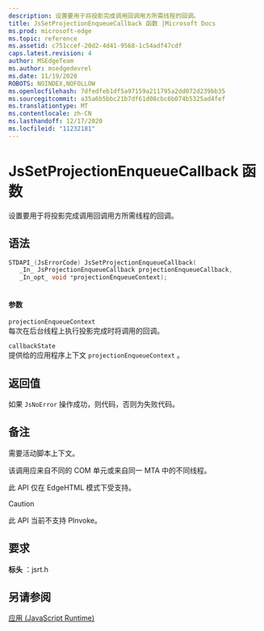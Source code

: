 ```yaml
---
description: 设置要用于将投影完成调用回调用方所需线程的回调。
title: JsSetProjectionEnqueueCallback 函数 |Microsoft Docs
ms.prod: microsoft-edge
ms.topic: reference
ms.assetid: c751ccef-20d2-4d41-9568-1c54adf47cdf
caps.latest.revision: 4
author: MSEdgeTeam
ms.author: msedgedevrel
ms.date: 11/19/2020
ROBOTS: NOINDEX,NOFOLLOW
ms.openlocfilehash: 7dfedfeb1df5a97159a211795a2dd072d239bb35
ms.sourcegitcommit: a35a6b5bbc21b7df61d08cbc6b074b5325ad4fef
ms.translationtype: MT
ms.contentlocale: zh-CN
ms.lasthandoff: 12/17/2020
ms.locfileid: "11232181"
---
```

# JsSetProjectionEnqueueCallback 函数

设置要用于将投影完成调用回调用方所需线程的回调。  
  
## 语法  
  
```cpp  
STDAPI_(JsErrorCode) JsSetProjectionEnqueueCallback(  
   _In_ JsProjectionEnqueueCallback projectionEnqueueCallback,  
   _In_opt_ void *projectionEnqueueContext);  
  
```  
  
#### 参数  
 `projectionEnqueueContext`  
 每次在后台线程上执行投影完成时将调用的回调。  
  
 `callbackState`  
 提供给的应用程序上下文 `projectionEnqueueContext` 。  
  
## 返回值  
 如果 `JsNoError` 操作成功，则代码，否则为失败代码。  
  
## 备注  
 需要活动脚本上下文。  
  
 该调用应来自不同的 COM 单元或来自同一 MTA 中的不同线程。  
  
 此 API 仅在 EdgeHTML 模式下受支持。  
  
> [!CAUTION]
>  此 API 当前不支持 PInvoke。  
  
## 要求  
 **标头** ：jsrt.h  
  
## 另请参阅  
 [应用 (JavaScript Runtime)](../chakra-hosting/reference-javascript-runtime.md)
